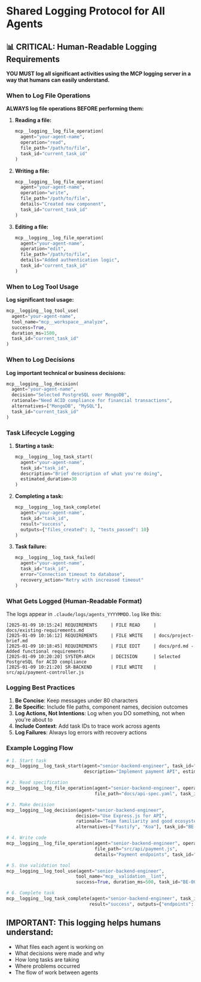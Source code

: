 # Shared Logging Protocol for All Agents

## 📊 CRITICAL: Human-Readable Logging Requirements

**YOU MUST log all significant activities using the MCP logging server in a way that humans can easily understand.**

### When to Log File Operations

**ALWAYS log file operations BEFORE performing them:**

1. **Reading a file:**
   ```python
   mcp__logging__log_file_operation(
     agent="your-agent-name",
     operation="read",
     file_path="/path/to/file",
     task_id="current_task_id"
   )
   ```

2. **Writing a file:**
   ```python
   mcp__logging__log_file_operation(
     agent="your-agent-name",
     operation="write",
     file_path="/path/to/file",
     details="Created new component",
     task_id="current_task_id"
   )
   ```

3. **Editing a file:**
   ```python
   mcp__logging__log_file_operation(
     agent="your-agent-name",
     operation="edit",
     file_path="/path/to/file",
     details="Added authentication logic",
     task_id="current_task_id"
   )
   ```

### When to Log Tool Usage

**Log significant tool usage:**
```python
mcp__logging__log_tool_use(
  agent="your-agent-name",
  tool_name="mcp__workspace__analyze",
  success=True,
  duration_ms=1500,
  task_id="current_task_id"
)
```

### When to Log Decisions

**Log important technical or business decisions:**
```python
mcp__logging__log_decision(
  agent="your-agent-name",
  decision="Selected PostgreSQL over MongoDB",
  rationale="Need ACID compliance for financial transactions",
  alternatives=["MongoDB", "MySQL"],
  task_id="current_task_id"
)
```

### Task Lifecycle Logging

1. **Starting a task:**
   ```python
   mcp__logging__log_task_start(
     agent="your-agent-name",
     task_id="task_id",
     description="Brief description of what you're doing",
     estimated_duration=30
   )
   ```

2. **Completing a task:**
   ```python
   mcp__logging__log_task_complete(
     agent="your-agent-name",
     task_id="task_id",
     result="success",
     outputs={"files_created": 3, "tests_passed": 10}
   )
   ```

3. **Task failure:**
   ```python
   mcp__logging__log_task_failed(
     agent="your-agent-name",
     task_id="task_id",
     error="Connection timeout to database",
     recovery_action="Retry with increased timeout"
   )
   ```

### What Gets Logged (Human-Readable Format)

The logs appear in `.claude/logs/agents_YYYYMMDD.log` like this:

```
[2025-01-09 10:15:24] REQUIREMENTS     | FILE READ     | docs/existing-requirements.md
[2025-01-09 10:16:12] REQUIREMENTS     | FILE WRITE    | docs/project-brief.md
[2025-01-09 10:18:45] REQUIREMENTS     | FILE EDIT     | docs/prd.md - Added functional requirements
[2025-01-09 10:20:20] SYSTEM-ARCH      | DECISION      | Selected PostgreSQL for ACID compliance
[2025-01-09 10:21:20] SR-BACKEND       | FILE WRITE    | src/api/payment-controller.js
```

### Logging Best Practices

1. **Be Concise**: Keep messages under 80 characters
2. **Be Specific**: Include file paths, component names, decision outcomes
3. **Log Actions, Not Intentions**: Log when you DO something, not when you're about to
4. **Include Context**: Add task IDs to trace work across agents
5. **Log Failures**: Always log errors with recovery actions

### Example Logging Flow

```python
# 1. Start task
mcp__logging__log_task_start(agent="senior-backend-engineer", task_id="BE-001", 
                             description="Implement payment API", estimated_duration=45)

# 2. Read specification
mcp__logging__log_file_operation(agent="senior-backend-engineer", operation="read",
                                 file_path="docs/api-spec.yaml", task_id="BE-001")

# 3. Make decision
mcp__logging__log_decision(agent="senior-backend-engineer", 
                          decision="Use Express.js for API",
                          rationale="Team familiarity and good ecosystem",
                          alternatives=["Fastify", "Koa"], task_id="BE-001")

# 4. Write code
mcp__logging__log_file_operation(agent="senior-backend-engineer", operation="write",
                                 file_path="src/api/payment.js", 
                                 details="Payment endpoints", task_id="BE-001")

# 5. Use validation tool
mcp__logging__log_tool_use(agent="senior-backend-engineer", 
                          tool_name="mcp__validation__lint",
                          success=True, duration_ms=500, task_id="BE-001")

# 6. Complete task
mcp__logging__log_task_complete(agent="senior-backend-engineer", task_id="BE-001",
                               result="success", outputs={"endpoints": 5, "tests": 12})
```

## IMPORTANT: This logging helps humans understand:
- What files each agent is working on
- What decisions were made and why
- How long tasks are taking
- Where problems occurred
- The flow of work between agents